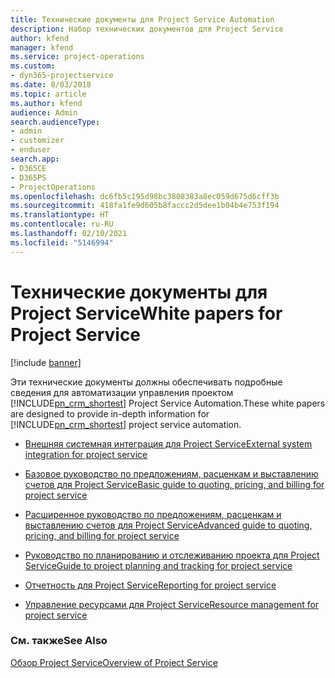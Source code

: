```yaml
---
title: Технические документы для Project Service Automation
description: Набор технических документов для Project Service
author: kfend
manager: kfend
ms.service: project-operations
ms.custom:
- dyn365-projectservice
ms.date: 8/03/2018
ms.topic: article
ms.author: kfend
audience: Admin
search.audienceType:
- admin
- customizer
- enduser
search.app:
- D365CE
- D365PS
- ProjectOperations
ms.openlocfilehash: dc6fb5c195d98bc3808383a8ec059d675d6cff3b
ms.sourcegitcommit: 418fa1fe9d605b8faccc2d5dee1b04b4e753f194
ms.translationtype: HT
ms.contentlocale: ru-RU
ms.lasthandoff: 02/10/2021
ms.locfileid: "5146994"
---
```

# <a name="white-papers-for-project-service"></a><span data-ttu-id="06b0d-103">Технические документы для Project Service</span><span class="sxs-lookup"><span data-stu-id="06b0d-103">White papers for Project Service</span></span>

[!include [banner](../includes/psa-now-project-operations.md)]

<span data-ttu-id="06b0d-104">Эти технические документы должны обеспечивать подробные сведения для автоматизации управления проектом [!INCLUDE[pn_crm_shortest](../includes/pn-crm-shortest.md)] Project Service Automation.</span><span class="sxs-lookup"><span data-stu-id="06b0d-104">These white papers are designed to provide in-depth information for [!INCLUDE[pn_crm_shortest](../includes/pn-crm-shortest.md)] project service automation.</span></span>

-   [<span data-ttu-id="06b0d-105">Внешняя системная интеграция для Project Service</span><span class="sxs-lookup"><span data-stu-id="06b0d-105">External system integration for project service</span></span>](https://go.microsoft.com/fwlink/?LinkId=825445)

-   [<span data-ttu-id="06b0d-106">Базовое руководство по предложениям, расценкам и выставлению счетов для Project Service</span><span class="sxs-lookup"><span data-stu-id="06b0d-106">Basic guide to quoting, pricing, and billing for project service</span></span>](https://go.microsoft.com/fwlink/?LinkId=825241)

-   [<span data-ttu-id="06b0d-107">Расширенное руководство по предложениям, расценкам и выставлению счетов для Project Service</span><span class="sxs-lookup"><span data-stu-id="06b0d-107">Advanced guide to quoting, pricing, and billing for project service</span></span>](https://go.microsoft.com/fwlink/?LinkId=825242)

-   [<span data-ttu-id="06b0d-108">Руководство по планированию и отслеживанию проекта для Project Service</span><span class="sxs-lookup"><span data-stu-id="06b0d-108">Guide to project planning and tracking for project service</span></span>](https://go.microsoft.com/fwlink/?LinkId=825243)

-   [<span data-ttu-id="06b0d-109">Отчетность для Project Service</span><span class="sxs-lookup"><span data-stu-id="06b0d-109">Reporting for project service</span></span>](https://go.microsoft.com/fwlink/?LinkId=825446)

-   [<span data-ttu-id="06b0d-110">Управление ресурсами для Project Service</span><span class="sxs-lookup"><span data-stu-id="06b0d-110">Resource management for project service</span></span>](https://go.microsoft.com/fwlink/?LinkId=825244)

### <a name="see-also"></a><span data-ttu-id="06b0d-111">См. также</span><span class="sxs-lookup"><span data-stu-id="06b0d-111">See Also</span></span>
 [<span data-ttu-id="06b0d-112">Обзор Project Service</span><span class="sxs-lookup"><span data-stu-id="06b0d-112">Overview of Project Service</span></span>](../psa/overview.md)

